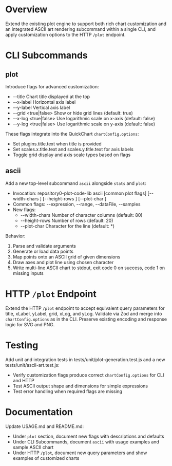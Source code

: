 # Overview
Extend the existing plot engine to support both rich chart customization and an integrated ASCII art rendering subcommand within a single CLI, and apply customization options to the HTTP `/plot` endpoint.

# CLI Subcommands

## plot
Introduce flags for advanced customization:
- --title <text>          Chart title displayed at the top
- --x-label <text>        Horizontal axis label
- --y-label <text>        Vertical axis label
- --grid <true|false>     Show or hide grid lines (default: true)
- --x-log <true|false>    Use logarithmic scale on x-axis (default: false)
- --y-log <true|false>    Use logarithmic scale on y-axis (default: false)

These flags integrate into the QuickChart `chartConfig.options`:
- Set plugins.title.text when title is provided
- Set scales.x.title.text and scales.y.title.text for axis labels
- Toggle grid display and axis scale types based on flags

## ascii
Add a new top-level subcommand `ascii` alongside `stats` and `plot`:
- Invocation: repository0-plot-code-lib ascii [common plot flags] [--width-chars <n>] [--height-rows <n>] [--plot-char <char>]
- Common flags: --expression, --range, --dataFile, --samples
- New flags:
  - --width-chars <number>  Number of character columns (default: 80)
  - --height-rows <number>  Number of rows (default: 20)
  - --plot-char <char>      Character for the line (default: *)

Behavior:
1. Parse and validate arguments
2. Generate or load data points
3. Map points onto an ASCII grid of given dimensions
4. Draw axes and plot line using chosen character
5. Write multi-line ASCII chart to stdout, exit code 0 on success, code 1 on missing inputs

# HTTP `/plot` Endpoint
Extend the HTTP `/plot` endpoint to accept equivalent query parameters for title, xLabel, yLabel, grid, xLog, and yLog. Validate via Zod and merge into `chartConfig.options` as in the CLI. Preserve existing encoding and response logic for SVG and PNG.

# Testing
Add unit and integration tests in tests/unit/plot-generation.test.js and a new tests/unit/ascii-art.test.js:
- Verify customization flags produce correct `chartConfig.options` for CLI and HTTP
- Test ASCII output shape and dimensions for simple expressions
- Test error handling when required flags are missing

# Documentation
Update USAGE.md and README.md:
- Under `plot` section, document new flags with descriptions and defaults
- Under CLI Subcommands, document `ascii` with usage examples and sample ASCII chart
- Under HTTP `/plot`, document new query parameters and show examples of customized charts